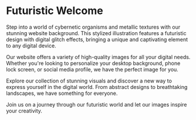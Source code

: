 <!--font:Poppins-->

# Futuristic Welcome

Step into a world of cybernetic organisms and metallic textures with our stunning website background. This stylized illustration features a futuristic design with digital glitch effects, bringing a unique and captivating element to any digital device.

Our website offers a variety of high-quality images for all your digital needs. Whether you're looking to personalize your desktop background, phone lock screen, or social media profile, we have the perfect image for you.

Explore our collection of stunning visuals and discover a new way to express yourself in the digital world. From abstract designs to breathtaking landscapes, we have something for everyone.

Join us on a journey through our futuristic world and let our images inspire your creativity.

<!--

Write me markdown content of website with wallpaper:

"A stylized illustration of a cybernetic organism, with metallic textures and digital glitch effects."

The header of the page should not be copy of the text but rather a real content of the website which is using this wallpaper.


---


# Cybernetic Organism Wallpaper

Welcome to our website featuring a stunning wallpaper of a cybernetic organism. This stylized illustration showcases metallic textures and digital glitch effects, creating a unique and futuristic look.

Whether you're a fan of science fiction or just appreciate beautiful artwork, this wallpaper is sure to impress. Use it as your desktop background, phone lock screen, or even print it out and hang it on your wall.

At our website, we offer a variety of high-quality wallpapers for all your digital needs. Browse through our collection and find the perfect image to personalize your devices.


---


Heading should not include word "wallpaper". The website should not be about the wallpaper itself, wallpaper is just a related background, rewrite whole content.


---


# Welcome to our Futuristic World

Step into a world of cybernetic organisms and metallic textures with our stunning website background. This stylized illustration features a futuristic design with digital glitch effects, bringing a unique and captivating element to any digital device.

Our website offers a variety of high-quality images for all your digital needs. Whether you're looking to personalize your desktop background, phone lock screen, or social media profile, we have the perfect image for you.

Explore our collection of stunning visuals and discover a new way to express yourself in the digital world. From abstract designs to breathtaking landscapes, we have something for everyone.

Join us on a journey through our futuristic world and let our images inspire your creativity.


---


Write me a Google font which is best fitting for the website.

Pick from the list:
- Raleway
- Futura
- Cinzel Decorative
- Dancing Script
- Montserrat
- Creepster
- Barlow Condensed
- IBM Plex Sans
- Poppins
- Exo 2
- Roboto
- Alegreya
- Inter
- Cormorant Garamond
- Open Sans
- Cinzel
- Orbitron
- Great Vibes
- Lobster
- Lato
- Playfair Display
- Cabin


Write just the font name nothing else.


---


Poppins

-->
